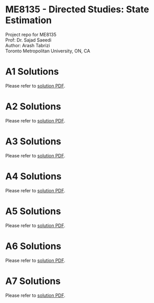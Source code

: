 # ME8135 - Directed Studies: State Estimation
Project repo for ME8135  
Prof: Dr. Sajad Saeedi  
Author: Arash Tabrizi  
Toronto Metropolitan University, ON, CA  
# A1 Solutions  
Please refer to [solution PDF](A1/SolA1_Arash.pdf).
# A2 Solutions  
Please refer to [solution PDF](A2/SolA2_Arash.pdf).  
# A3 Solutions  
Please refer to [solution PDF](A3/SolA3_Arash.pdf).  
# A4 Solutions  
Please refer to [solution PDF](A4/SolA4_Arash.pdf).  
# A5 Solutions  
Please refer to [solution PDF](A5/SolA5_Arash.pdf).  
# A6 Solutions  
Please refer to [solution PDF](A6/SolA6_Arash.pdf).  
# A7 Solutions  
Please refer to [solution PDF](A7/SolA7_Arash.pdf).  

